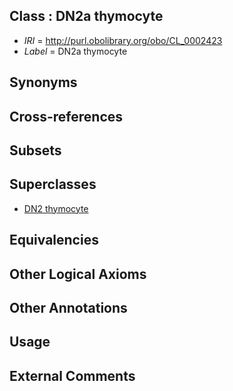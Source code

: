 
## Class : DN2a thymocyte

 * *IRI* = http://purl.obolibrary.org/obo/CL_0002423
 * *Label* = DN2a thymocyte

## Synonyms


## Cross-references


## Subsets


## Superclasses

 * [DN2 thymocyte](../../CL/06/CL_0000806.md)

## Equivalencies


## Other Logical Axioms


## Other Annotations


## Usage


## External Comments


